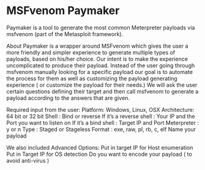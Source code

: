 # MSFvenom Paymaker
 
Paymaker is a tool to generate the most common Meterpreter payloads via msfvenom (part of the Metasploit framework).
 

About
Paymaker is a wrapper around MSFvenom which gives the user a more friendly and simpler experience to generate multiple types of payloads, based on his/her choice. Our intent is to make the experience uncomplicated to produce their payload.
Instead of the user going through msfvenom manually looking for a specific payload our goal is to automate the process for them as well as customizing the payload generating experience ( or customize the payload for their needs.)  We will ask the user certain questions defining their target and then call msfvenom to generate a payload according to the answers that are given.
 
Required input from the user: 
Platform: Windows, Linux, OSX
Architecture: 64 bit or 32 bit
Shell : Bind or reverse
If it’s a reverse shell : Your IP and the Port you want to listen on
If it’s a bind shell : Target IP and Port
Meterpreter : y or n
Type : Staged or Stageless
Format : exe, raw, pl, rb, c, elf
Name your payload
 
We also included Advanced Options: 
Put in target IP for Host enumeration
Put in Target IP for OS detection 
Do you want to encode your payload ( to avoid anti-virus )

